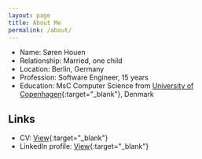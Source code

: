 ```yaml
---
layout: page
title: About Me
permalink: /about/
---
```


- Name: Søren Houen
- Relationship: Married, one child
- Location: Berlin, Germany
- Profession: Software Engineer, 15 years
- Education: MsC Computer Science from [University of Copenhagen](https://studies.ku.dk/masters/computer-science/){:target="_blank"}, Denmark

## Links
- CV: [View](https://www.dropbox.com/s/0t4gqn50vt9flnk/CV_condensed.pdf?dl=1){:target="_blank"}
- LinkedIn profile: [View](https://www.linkedin.com/in/shouen){:target="_blank"}